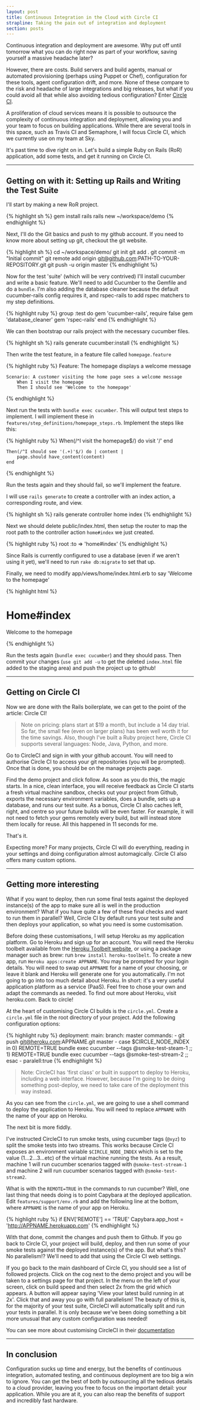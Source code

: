 ```yaml
---
layout: post 
title: Continuous Integration in the Cloud with Circle CI 
strapline: Taking the pain out of integration and deployment
section: posts
---
```


Continuous integration and deployment are awesome. Why put off until tomorrow what you can do right now as part of your workflow, saving yourself a massive headache later?

However, there are costs. Build servers and build agents, manual or automated provisioning (perhaps using Puppet or Chef), configuration for these tools, agent configuration drift, and more. None of these compare to the risk and headache of large integrations and big releases, but what if you could avoid all that while also avoiding tedious configuration? Enter [Circle CI](https://circleci.com).  

A proliferation of cloud services means it is possible to outsource the complexity of continuous integration and deployment, allowing you and your team to focus on building applications. While there are several tools in this space, such as Travis CI and Semaphore, I will focus Circle CI, which we currently use on my team at Sky. 

It's past time to dive right on in. Let's build a simple Ruby on Rails (RoR) application, add some tests, and get it running on Circle CI.

***

Getting on with it: Setting up Rails and Writing the Test Suite
---------------------------------------------------------------

I'll start by making a new RoR project.

{% highlight sh %}
    gem install rails
    rails new ~/workspace/demo
{% endhighlight %}

Next, I'll do the Git basics and push to my github account. If you need to know more about setting up git, checkout the git website.

{% highlight sh %}
    cd ~/workspace/demo/
    git init
    git add .
    git commit -m "Initial commit"
    git remote add origin git@github.com:PATH-TO-YOUR-REPOSITORY.git
    git push -u origin master 
{% endhighlight %}

Now for the test 'suite' (which will be very contrived) I'll install cucumber and write a basic feature. We'll need to add Cucumber to the Gemfile and do a `bundle`. I'm also adding the database cleaner because the default cucumber-rails config requires it, and rspec-rails to add rspec matchers to my step definitions.

{% highlight ruby %}
    group :test do
        gem 'cucumber-rails', require false
        gem 'database_cleaner'
        gem 'rspec-rails'
    end
{% endhighlight %}

We can then bootstrap our rails project with the necessary cucumber files.

{% highlight sh %}
    rails generate cucumber:install
{% endhighlight %}

Then write the test feature, in a feature file called `homepage.feature`

{% highlight ruby %}
    Feature: The homepage displays a welcome message

    Scenario: A customer visiting the home page sees a welcome message
        When I visit the homepage
        Then I should see 'Welcome to the homepage'
{% endhighlight %}

Next run the tests with `bundle exec cucumber`. This will output test steps to implement. I will implement these in `features/step_definitions/homepage_steps.rb`. Implement the steps like this:

{% highlight ruby %}
    When(/^I visit the homepage$/) do
        visit '/' 
    end

    Then(/^I should see '(.+)'$/) do | content |
        page.should have_content(content) 
    end
{% endhighlight %}

Run the tests again and they should fail, so we'll implement the feature.

I will use `rails generate` to create a controller with an index action, a corresponding route, and view.

{% highlight sh %}
    rails generate controller home index
{% endhighlight %}

Next we should delete public/index.html, then setup the router to map the root path to the controller action `home#index` we just created.

{% highlight ruby %}
   root :to => 'home#index' 
{% endhighlight %}

Since Rails is currently configured to use a database (even if we aren't using it yet), we'll need to run `rake db:migrate` to set that up.

Finally, we need to modify app/views/home/index.html.erb to say 'Welcome to the homepage'

{% highlight html %}
    <h1>Home#index</h1>
    <p>Welcome to the homepage</p>
{% endhighlight %}

Run the tests again (`bundle exec cucumber`) and they should pass. Then commit your changes (`use git add -u` to get the deleted `index.html` file added to the staging area) and push the project up to github!

***

Getting on Circle CI
--------------------

Now we are done with the Rails boilerplate, we can get to the point of the article: Circle CI!

> Note on pricing: plans start at $19 a month, but include a 14 day trial. So far, the small fee (even on larger plans) has been well worth it for the time savings. Also, though I've built a Ruby project here, Circle CI supports several languages: Node, Java, Python, and more. 

Go to CircleCI and sign in with your github account. You will need to authorise Circle CI to access your git repositories (you will be prompted). Once that is done, you should be on the manage projects page.

Find the demo project and click follow. As soon as you do this, the magic starts. In a nice, clean interface, you will receive feedback as Circle CI starts a fresh virtual machine sandbox, checks out your project from Github, exports the necessary environment variables, does a bundle, sets up a database, and runs our test suite. As a bonus, Circle CI also caches left, right, and centre so your future builds will be even faster. For example, it will not need to fetch your gems remotely every build, but will instead store them locally for reuse. All this happened in 11 seconds for me.

That's it.

Expecting more? For many projects, Circle CI will do everything, reading in your settings and doing configuration almost automagically. Circle CI also offers many custom options. 

***

Getting more interesting
------------------------

What if you want to deploy, then run some final tests against the deployed instance(s) of the app to make sure all is well in the production environment?  What if you have quite a few of these final checks and want to run them in parallel?  Well, Circle CI by default runs your test suite and then deploys your application, so what you need is some customisation.

Before doing these customisations, I will setup Heroku as my application platform. Go to Heroku and sign up for an account. You will need the Heroku toolbelt available from the [Heroku Toolbelt website](https://toolbelt.heroku.com), or using a package manager such as brew: run `brew install heroku-toolbelt`. To create a new app, run `Heroku apps:create APPNAME`. You may be prompted for your login details. You will need to swap out `APPNAME` for a name of your choosing, or leave it blank and Heroku will generate one for you automatically.  I'm not going to go into too much detail about Heroku. In short: it's a very useful application platform as a service (PaaS). Feel free to chose your own and adapt the commands as needed. To find out more about Heroku, visit heroku.com. Back to circle!

At the heart of customising Circle CI builds is the `circle.yml`. Create a `circle.yml` file in the root directory of your project. Add the following configuration options: 

{% highlight ruby %}
    deployment:
      main:
        branch: master
          commands:
            - git push git@heroku.com:APPNAME.git master
            - case $CIRCLE_NODE_INDEX in 0) REMOTE=TRUE bundle exec cucumber --tags @smoke-test-steam-1 ;; 1) REMOTE=TRUE bundle exec cucumber --tags @smoke-test-stream-2 ;; esac
              - paralell:true
{% endhighlight %}

> Note: CircleCI has 'first class' or built in support to deploy to Heroku, including a web interface.  However, because I'm going to be doing something post-deploy, we need to take care of the deployment this way instead.

As you can see from the `circle.yml`, we are going to use a shell command to deploy the application to Heroku. You will need to replace `APPNAME` with the name of your app on Heroku. 

The next bit is more fiddly.

I've instructed CircleCI to run smoke tests, using cucumber tags (`@xyz`) to split the smoke tests into two streams. This works because Circle CI exposes an environment variable `$CIRCLE_NODE_INDEX` which is set to the value (1...2...3...etc) of the virtual machine running the tests. As a result, machine 1 will run cucumber scenarios tagged with `@smoke-test-stream-1` and machine 2 will run cucumber scenarios tagged with `@smoke-test-stream2`.

What is with the `REMOTE=TRUE` in the commands to run cucumber? Well, one last thing that needs doing is to point Capybara at the deployed application. Edit `features/support/env.rb` and add the following line at the bottom, where `APPNAME` is the name of your app on Heroku.

{% highlight ruby %}
    if ENV['REMOTE'] == 'TRUE' Capybara.app_host = 'http://APPNAME.herokuapp.com'
{% endhighlight %}

With that done, commit the changes and push them to Github. If you go back to Circle CI, your project will build, deploy, and then run some of your smoke tests against the deployed instance(s) of the app. But what's this? No parallelism!? We'll need to add that using the Circle CI web settings.

If you go back to the main dashboard of Circle CI, you should see a list of followed projects. Click on the cog next to the demo project and you will be taken to a settings page for that project. In the menu on the left of your screen, click on build speed and then select 2x from the grid which appears. A button will appear saying 'View your latest build running in at 2x'. Click that and away you go with full parallelism! The beauty of this is, for the majority of your test suite, CircleCI will automatically split and run your tests in parallel. It is only because we've been doing something a bit more unusual that any custom configuration was needed!

You can see more about customising CircleCI in their [documentation](https://circleci.com/docs)

***

In conclusion
-------------

Configuration sucks up time and energy, but the benefits of continuous integration, automated testing, and continuous deployment are too big a win to ignore. You can get the best of both by outsourcing all the tedious details to a cloud provider, leaving you free to focus on the important detail: your application. While you are at it, you can also reap the benefits of support and incredibly fast hardware.
